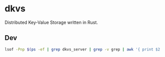 # dkvs

Distributed Key-Value Storage written in Rust.

## Dev

```bash
lsof -Pnp $(ps -ef | grep dkvs_server | grep -v grep | awk '{ print $2 }')
```

